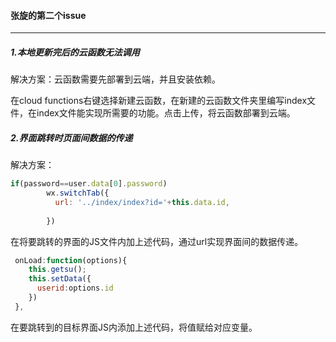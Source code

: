 #### **张旋的第二个issue** ####

----

##### 1.本地更新完后的云函数无法调用

解决方案：云函数需要先部署到云端，并且安装依赖。

在cloud functions右键选择新建云函数，在新建的云函数文件夹里编写index文件，在index文件能实现所需要的功能。点击上传，将云函数部署到云端。

##### 2.界面跳转时页面间数据的传递

解决方案：

```javascript
if(password==user.data[0].password)
        wx.switchTab({
          url: '../index/index?id='+this.data.id,
          
        })
```

在将要跳转的界面的JS文件内加上述代码，通过url实现界面间的数据传递。

```javascript
 onLoad:function(options){
    this.getsu();
    this.setData({
      userid:options.id
    })
 },
```

在要跳转到的目标界面JS内添加上述代码，将值赋给对应变量。